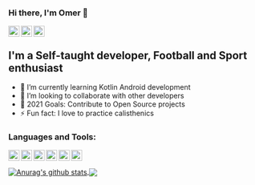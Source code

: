 ### Hi there, I'm Omer 👋


[<img align="left" alt="Omer Gamliel | LinkedIn" width="22px" src="https://cdn.jsdelivr.net/npm/simple-icons@v3/icons/linkedin.svg" />][linkedin]
[<img align="left" alt="omer_gamliel | Instagram" width="22px" src="https://cdn.jsdelivr.net/npm/simple-icons@v3/icons/instagram.svg" />][instagram]
[<img align="left" alt="Omer Gamliel | Stackoverflow" width="22px" src="https://cdn.jsdelivr.net/npm/simple-icons@v3/icons/stackoverflow.svg" />][stackoverflow]

<br />

## I'm a Self-taught developer, Football and Sport enthusiast

- 🌱 I’m currently learning Kotlin Android development
- 👯 I’m looking to collaborate with other developers
- 🥅 2021 Goals: Contribute to Open Source projects
- ⚡ Fun fact: I love to practice calisthenics

### Languages and Tools:

<img align="left" alt="Visual Studio Code" width="22px" src="https://cdn.jsdelivr.net/npm/simple-icons@3.13.0/icons/visualstudiocode.svg" />
<img align="left" alt="Git" width="22px" src="https://cdn.jsdelivr.net/npm/simple-icons@3.13.0/icons/git.svg" />
<img align="left" alt="GitHub" width="22px" src="https://cdn.jsdelivr.net/npm/simple-icons@3.13.0/icons/github.svg" />
<img align="left" alt="Flutter" width="22px" src="https://cdn.jsdelivr.net/npm/simple-icons@3.13.0/icons/flutter.svg" />
<img align="left" alt="Flutter" width="22px" src="https://cdn.jsdelivr.net/npm/simple-icons@3.13.0/icons/dart.svg" />
<img align="left" alt="Flutter" width="22px" src="https://cdn.jsdelivr.net/npm/simple-icons@3.13.0/icons/python.svg" />

<br />
<br />

<a href="https://github.com/anuraghazra/github-readme-stats">
  <img align="center" src="https://github-readme-stats.anuraghazra1.vercel.app/api?username=omergamliel3&show_icons=true&include_all_commits=true&theme=dark&hide=prs,issues,contribs" alt="Anurag's github stats" />
</a>
<a href="https://github.com/anuraghazra/github-readme-stats">
  <img align="center" src="https://github-readme-stats.vercel.app/api/top-langs/?username=omergamliel3&layout=compact&theme=dark" />
</a>

[instagram]: https://www.instagram.com/omer_gamliel
[linkedin]: https://www.linkedin.com/in/omer-gamliel-6a813a188/
[stackoverflow]: https://stackoverflow.com/users/11000728/omer-gamliel?tab=profile

